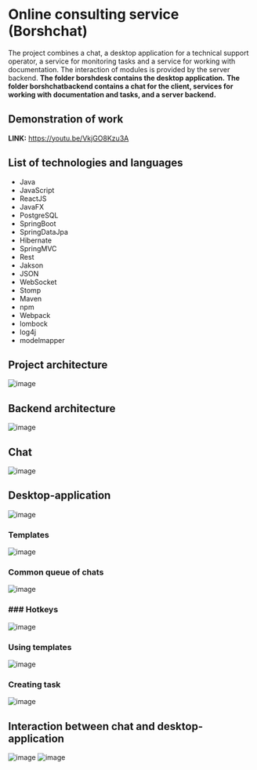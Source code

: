 # Online consulting service (Borshchat)
The project combines a chat, a desktop application for a technical support operator, 
a service for monitoring tasks and a service for working with documentation. 
The interaction of modules is provided by the server backend.
**The folder borshdesk contains the desktop application.** 
**The folder borshchatbackend contains a chat for the client, services for working with documentation and tasks, and a server backend.**
## Demonstration of work
**LINK:** https://youtu.be/VkjGO8Kzu3A
## List of technologies and languages
- Java
- JavaScript 
- ReactJS
- JavaFX 
- PostgreSQL 
- SpringBoot
- SpringDataJpa
- Hibernate 
- SpringMVC
- Rest
- Jakson
- JSON
- WebSocket
- Stomp
- Maven
- npm
- Webpack
- lombock
- log4j
- modelmapper
## Project architecture
![image](https://user-images.githubusercontent.com/60449878/125173266-0eebad80-e1c7-11eb-9bd9-e61f4d66b3c1.png)
## Backend architecture
![image](https://user-images.githubusercontent.com/60449878/125173317-6427bf00-e1c7-11eb-8be8-66fe46a4d330.png)
## Chat
![image](https://user-images.githubusercontent.com/60449878/125175184-13b65e80-e1d3-11eb-8163-e9ea3a15d65f.png)
## Desktop-application
![image](https://user-images.githubusercontent.com/60449878/125175194-2335a780-e1d3-11eb-8361-56cab1dabbc4.png)
### Templates
![image](https://user-images.githubusercontent.com/60449878/125175197-2a5cb580-e1d3-11eb-9661-40074b5af31d.png)
### Common queue of chats
![image](https://user-images.githubusercontent.com/60449878/125175213-452f2a00-e1d3-11eb-8904-8c52ffcec863.png)
### ### Hotkeys
![image](https://user-images.githubusercontent.com/60449878/125175232-5d06ae00-e1d3-11eb-97e8-f08f4d9c0085.png)
### Using templates
![image](https://user-images.githubusercontent.com/60449878/125175238-6a239d00-e1d3-11eb-83ca-c4bb686a51ef.png)
### Creating task
![image](https://user-images.githubusercontent.com/60449878/125175242-7c9dd680-e1d3-11eb-99a7-ed3d042d23ae.png)
## Interaction between chat and desktop-application
![image](https://user-images.githubusercontent.com/60449878/125175262-9e975900-e1d3-11eb-97e6-2c47adda3d62.png)
![image](https://user-images.githubusercontent.com/60449878/125175268-a22ae000-e1d3-11eb-8511-9d7bfb32f7d8.png)



